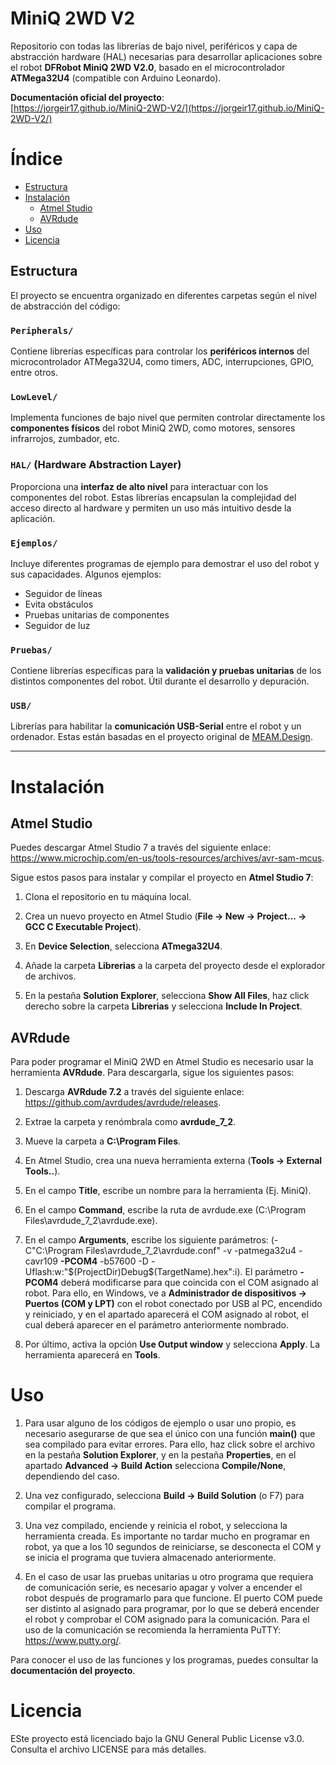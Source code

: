# MiniQ 2WD V2

Repositorio con todas las librerías de bajo nivel, periféricos y capa de abstracción hardware (HAL) necesarias para desarrollar aplicaciones sobre el robot **DFRobot MiniQ 2WD V2.0**, basado en el microcontrolador **ATMega32U4** (compatible con Arduino Leonardo).

**Documentación oficial del proyecto**:  
[https://jorgeir17.github.io/MiniQ-2WD-V2/](https://jorgeir17.github.io/MiniQ-2WD-V2/)


# Índice
- [Estructura](#estructura)
- [Instalación](#instalación)
    - [Atmel Studio](#atmel-studio)
    - [AVRdude](#avrdude)
- [Uso](#uso)
- [Licencia](#licencia)


## Estructura

El proyecto se encuentra organizado en diferentes carpetas según el nivel de abstracción del código:

### `Peripherals/`
Contiene librerías específicas para controlar los **periféricos internos** del microcontrolador ATMega32U4, como timers, ADC, interrupciones, GPIO, entre otros.

### `LowLevel/`
Implementa funciones de bajo nivel que permiten controlar directamente los **componentes físicos** del robot MiniQ 2WD, como motores, sensores infrarrojos, zumbador, etc.

### `HAL/` (Hardware Abstraction Layer)
Proporciona una **interfaz de alto nivel** para interactuar con los componentes del robot. Estas librerías encapsulan la complejidad del acceso directo al hardware y permiten un uso más intuitivo desde la aplicación.

### `Ejemplos/`
Incluye diferentes programas de ejemplo para demostrar el uso del robot y sus capacidades. Algunos ejemplos:

- Seguidor de líneas
- Evita obstáculos
- Pruebas unitarias de componentes
- Seguidor de luz

### `Pruebas/`
Contiene librerías específicas para la **validación y pruebas unitarias** de los distintos componentes del robot. Útil durante el desarrollo y depuración.

### `USB/`
Librerías para habilitar la **comunicación USB-Serial** entre el robot y un ordenador. Estas están basadas en el proyecto original de [MEAM.Design](https://medesign.seas.upenn.edu/index.php/Guides/MaEvArM-usb).

---

# Instalación

## Atmel Studio

Puedes descargar Atmel Studio 7 a través del siguiente enlace: https://www.microchip.com/en-us/tools-resources/archives/avr-sam-mcus.

Sigue estos pasos para instalar y compilar el proyecto en **Atmel Studio 7**:

1. Clona el repositorio en tu máquina local.

2. Crea un nuevo proyecto en Atmel Studio (**File -> New -> Project... -> GCC C Executable Project**).

3. En **Device Selection**, selecciona **ATmega32U4**.

4. Añade la carpeta **Librerias** a la carpeta del proyecto desde el explorador de archivos.

5. En la pestaña **Solution Explorer**, selecciona **Show All Files**, haz click derecho sobre la carpeta **Librerias** y selecciona **Include In Project**.

## AVRdude

Para poder programar el MiniQ 2WD en Atmel Studio es necesario usar la herramienta **AVRdude**. Para descargarla, sigue los siguientes pasos:

1. Descarga **AVRdude 7.2** a través del siguiente enlace: https://github.com/avrdudes/avrdude/releases.

2. Extrae la carpeta y renómbrala como **avrdude_7_2**.

3. Mueve la carpeta a **C:\Program Files**.

4. En Atmel Studio, crea una nueva herramienta externa (**Tools -> External Tools..**).

5. En el campo **Title**, escribe un nombre para la herramienta (Ej. MiniQ).

6. En el campo **Command**, escribe la ruta de avrdude.exe (C:\Program Files\avrdude_7_2\avrdude.exe).

7. En el campo **Arguments**, escribe los siguiente parámetros: (-C"C:\Program Files\avrdude_7_2\avrdude.conf" -v -patmega32u4 -cavr109 **-PCOM4** -b57600 -D -Uflash:w:"$(ProjectDir)Debug\$(TargetName).hex":i). El parámetro **-PCOM4** deberá modificarse para que coincida con el COM asignado al robot. Para ello, en Windows, ve a **Administrador de dispositivos -> Puertos (COM y LPT)** con el robot conectado por USB al PC, encendido y reiniciado, y en el apartado aparecerá el COM asignado al robot, el cual deberá aparecer en el parámetro anteriormente nombrado.

8. Por último, activa la opción **Use Output window** y selecciona **Apply**. La herramienta aparecerá en **Tools**.

# Uso

1. Para usar alguno de los códigos de ejemplo o usar uno propio, es necesario asegurarse de que sea el único con una función **main()** que sea compilado para evitar errores.
Para ello, haz click sobre el archivo en la pestaña **Solution Explorer**, y en la pestaña **Properties**, en el apartado **Advanced -> Build Action** selecciona **Compile/None**,
dependiendo del caso.

2. Una vez configurado, selecciona **Build -> Build Solution** (o F7) para compilar el programa.

3. Una vez compilado, enciende y reinicia el robot, y selecciona la herramienta creada. Es importante no tardar mucho en programar en robot, ya que a los 10 segundos de reiniciarse, se desconecta el COM y se inicia el programa que tuviera almacenado anteriormente.

4. En el caso de usar las pruebas unitarias u otro programa que requiera de comunicación serie, es necesario apagar y volver a encender el robot después de programarlo para que funcione. El puerto COM puede ser distinto al asignado para programar, por lo que se deberá encender el robot y comprobar el COM asignado para la comunicación. Para el uso de la comunicación se recomienda la herramienta PuTTY: https://www.putty.org/.

Para conocer el uso de las funciones y los programas, puedes consultar la **documentación del proyecto**.

# Licencia

ESte proyecto está licenciado bajo la GNU General Public License v3.0. Consulta el archivo LICENSE para más detalles.